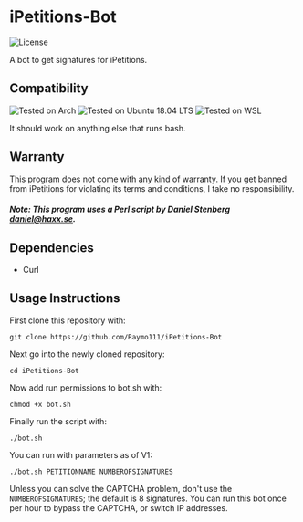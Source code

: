 # iPetitions-Bot
![License](https://img.shields.io/github/license/raymo111/iPetitions-Bot)

A bot to get signatures for iPetitions.

## Compatibility
![Tested on Arch](https://img.shields.io/badge/Arch-Tested-brightgreen) ![Tested on Ubuntu 18.04 LTS](https://img.shields.io/badge/Ubuntu%2018.04%20LTS-Tested-brightgreen) ![Tested on WSL](https://img.shields.io/badge/WSL-Tested-brightgreen)

It should work on anything else that runs bash.

## Warranty
This program does not come with any kind of warranty. If you get banned from iPetitions for violating its terms and conditions, I take no responsibility.
##### Note: This program uses a Perl script by Daniel Stenberg <daniel@haxx.se>.

## Dependencies
 * Curl

## Usage Instructions
First clone this repository with:
```
git clone https://github.com/Raymo111/iPetitions-Bot
```
Next go into the newly cloned repository:
```
cd iPetitions-Bot
```
Now add run permissions to bot.sh with:
```
chmod +x bot.sh
```
Finally run the script with:
```
./bot.sh
```
You can run with parameters as of V1:
```
./bot.sh PETITIONNAME NUMBEROFSIGNATURES
```
Unless you can solve the CAPTCHA problem, don't use the `NUMBEROFSIGNATURES`; the default is 8 signatures.
You can run this bot once per hour to bypass the CAPTCHA, or switch IP addresses.
